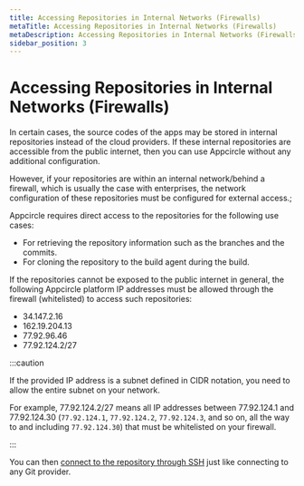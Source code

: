 ```yaml
---
title: Accessing Repositories in Internal Networks (Firewalls)
metaTitle: Accessing Repositories in Internal Networks (Firewalls)
metaDescription: Accessing Repositories in Internal Networks (Firewalls)
sidebar_position: 3
---
```

# Accessing Repositories in Internal Networks (Firewalls)

In certain cases, the source codes of the apps may be stored in internal repositories instead of the cloud providers. If these internal repositories are accessible from the public internet, then you can use Appcircle without any additional configuration.

However, if your repositories are within an internal network/behind a firewall, which is usually the case with enterprises, the network configuration of these repositories must be configured for external access.;

Appcircle requires direct access to the repositories for the following use cases:

* For retrieving the repository information such as the branches and the commits.
* For cloning the repository to the build agent during the build.

If the repositories cannot be exposed to the public internet in general, the following Appcircle platform IP addresses must be allowed through the firewall (whitelisted) to access such repositories:

* 34.147.2.16
* 162.19.204.13
* 77.92.96.46
* 77.92.124.2/27

:::caution

If the provided IP address is a subnet defined in CIDR notation, you need to allow the entire subnet on your network.

For example, 77.92.124.2/27 means all IP addresses between 77.92.124.1 and 77.92.124.30 (`77.92.124.1`, `77.92.124.2`, `77.92.124.3`, and so on, all the way to and including `77.92.124.30`) that must be whitelisted on your firewall.

:::

You can then [connect to the repository through SSH](../build/adding-a-build-profile/README.md#connect-your-repository) just like connecting to any Git provider.
